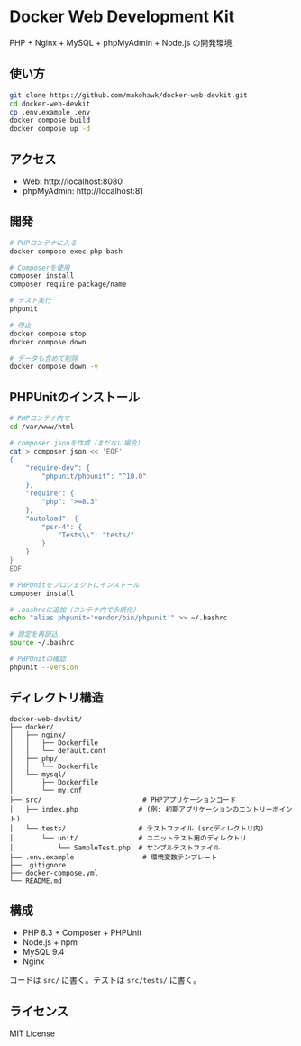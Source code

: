 # Docker Web Development Kit

PHP + Nginx + MySQL + phpMyAdmin + Node.js の開発環境

## 使い方

```bash
git clone https://github.com/makohawk/docker-web-devkit.git
cd docker-web-devkit
cp .env.example .env
docker compose build
docker compose up -d
```

## アクセス

- Web: http://localhost:8080
- phpMyAdmin: http://localhost:81

## 開発

```bash
# PHPコンテナに入る
docker compose exec php bash

# Composerを使用
composer install
composer require package/name

# テスト実行
phpunit

# 停止
docker compose stop
docker compose down

# データも含めて削除
docker compose down -v
```

## PHPUnitのインストール
```bash
# PHPコンテナ内で
cd /var/www/html

# composer.jsonを作成（まだない場合）
cat > composer.json << 'EOF'
{
    "require-dev": {
        "phpunit/phpunit": "^10.0"
    },
    "require": {
        "php": ">=8.3"
    },
    "autoload": {
        "psr-4": {
            "Tests\\": "tests/"
        }
    }
}
EOF

# PHPUnitをプロジェクトにインストール
composer install

# .bashrcに追加（コンテナ内で永続化）
echo "alias phpunit='vendor/bin/phpunit'" >> ~/.bashrc

# 設定を再読込
source ~/.bashrc

# PHPUnitの確認
phpunit --version
```

## ディレクトリ構造

```
docker-web-devkit/
├── docker/
│   ├── nginx/
│   │   ├── Dockerfile
│   │   └── default.conf
│   ├── php/
│   │   └── Dockerfile
│   └── mysql/
│       ├── Dockerfile
│       └── my.cnf
├── src/                         # PHPアプリケーションコード
│   ├── index.php               # (例: 初期アプリケーションのエントリーポイント)
│   └── tests/                  # テストファイル (srcディレクトリ内)
│       └── unit/               # ユニットテスト用のディレクトリ
│           └── SampleTest.php  # サンプルテストファイル
├── .env.example                 # 環境変数テンプレート
├── .gitignore
├── docker-compose.yml
└── README.md
```

## 構成

- PHP 8.3 + Composer + PHPUnit
- Node.js + npm
- MySQL 9.4
- Nginx

コードは `src/` に書く。テストは `src/tests/` に書く。

## ライセンス
MIT License